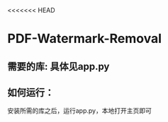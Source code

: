<<<<<<< HEAD
# PDF-Watermark-Removal

## 需要的库: 具体见app.py

## **如何运行：**

安装所需的库之后，运行app.py，本地打开主页即可



